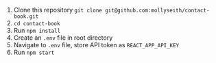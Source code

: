 1. Clone this repository ```git clone git@github.com:mollyseith/contact-book.git```
2. ```cd contact-book```
3. Run ```npm install```
4. Create an ```.env``` file in root directory
5. Navigate to ```.env``` file, store API token as ```REACT_APP_API_KEY```
5. Run ```npm start```

